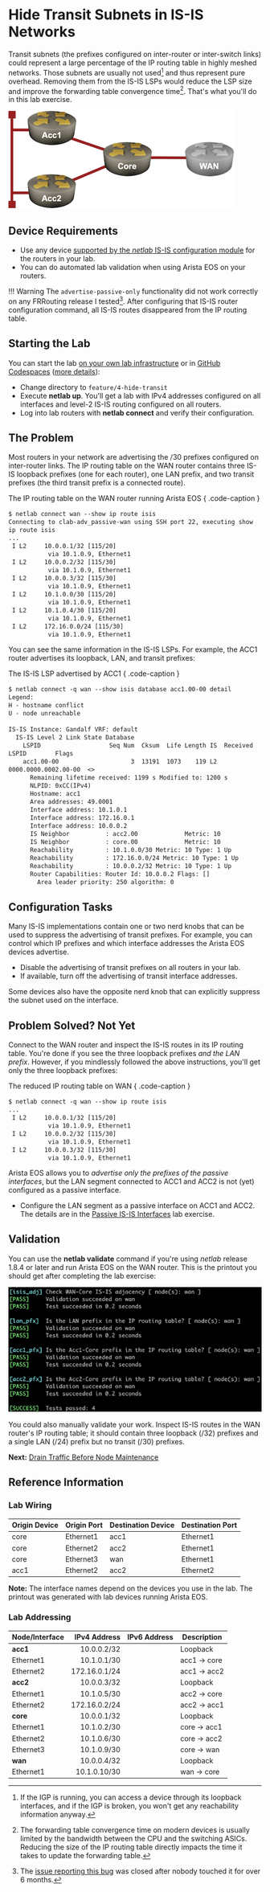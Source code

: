 # Hide Transit Subnets in IS-IS Networks

Transit subnets (the prefixes configured on inter-router or inter-switch links) could represent a large percentage of the IP routing table in highly meshed networks. Those subnets are usually not used[^LB] and thus represent pure overhead. Removing them from the IS-IS LSPs would reduce the LSP size and improve the forwarding table convergence time[^FPI]. That's what you'll do in this lab exercise.

[^LB]: If the IGP is running, you can access a device through its loopback interfaces, and if the IGP is broken, you won't get any reachability information anyway.

[^FPI]: The forwarding table convergence time on modern devices is usually limited by the bandwidth between the CPU and the switching ASICs. Reducing the size of the IP routing table directly impacts the time it takes to update the forwarding table.

![Lab topology](topology-hide-transit.png)

## Device Requirements

* Use any device [supported by the _netlab_ IS-IS configuration module](https://netlab.tools/platforms/#platform-routing-support) for the routers in your lab.
* You can do automated lab validation when using Arista EOS on your routers.

!!! Warning
    The `advertise-passive-only` functionality did not work correctly on any FRRouting release I tested[^FRI]. After configuring that IS-IS router configuration command, all IS-IS routes disappeared from the IP routing table.

[^FRI]: The [issue reporting this bug](https://github.com/FRRouting/frr/issues/16325) was closed after nobody touched it for over 6 months.

## Starting the Lab

You can start the lab [on your own lab infrastructure](../1-setup.md) or in [GitHub Codespaces](https://github.com/codespaces/new/bgplab/isis) ([more details](https://bgplabs.net/4-codespaces/)):

* Change directory to `feature/4-hide-transit`
* Execute **netlab up**. You'll get a lab with IPv4 addresses configured on all interfaces and level-2 IS-IS routing configured on all routers.
* Log into lab routers with **netlab connect** and verify their configuration.

## The Problem

Most routers in your network are advertising the /30 prefixes configured on inter-router links. The IP routing table on the WAN router contains three IS-IS loopback prefixes (one for each router), one LAN prefix, and two transit prefixes (the third transit prefix is a connected route).

The IP routing table on the WAN router running Arista EOS
{ .code-caption }
```
$ netlab connect wan --show ip route isis
Connecting to clab-adv_passive-wan using SSH port 22, executing show ip route isis
...
 I L2     10.0.0.1/32 [115/20]
           via 10.1.0.9, Ethernet1
 I L2     10.0.0.2/32 [115/30]
           via 10.1.0.9, Ethernet1
 I L2     10.0.0.3/32 [115/30]
           via 10.1.0.9, Ethernet1
 I L2     10.1.0.0/30 [115/20]
           via 10.1.0.9, Ethernet1
 I L2     10.1.0.4/30 [115/20]
           via 10.1.0.9, Ethernet1
 I L2     172.16.0.0/24 [115/30]
           via 10.1.0.9, Ethernet1
```

You can see the same information in the IS-IS LSPs. For example, the ACC1 router advertises its loopback, LAN, and transit prefixes:

The IS-IS LSP advertised by ACC1
{ .code-caption }
```
$ netlab connect -q wan --show isis database acc1.00-00 detail
Legend:
H - hostname conflict
U - node unreachable

IS-IS Instance: Gandalf VRF: default
  IS-IS Level 2 Link State Database
    LSPID                   Seq Num  Cksum  Life Length IS  Received LSPID        Flags
    acc1.00-00                    3  13191  1073    119 L2  0000.0000.0002.00-00  <>
      Remaining lifetime received: 1199 s Modified to: 1200 s
      NLPID: 0xCC(IPv4)
      Hostname: acc1
      Area addresses: 49.0001
      Interface address: 10.1.0.1
      Interface address: 172.16.0.1
      Interface address: 10.0.0.2
      IS Neighbor          : acc2.00             Metric: 10
      IS Neighbor          : core.00             Metric: 10
      Reachability         : 10.1.0.0/30 Metric: 10 Type: 1 Up
      Reachability         : 172.16.0.0/24 Metric: 10 Type: 1 Up
      Reachability         : 10.0.0.2/32 Metric: 10 Type: 1 Up
      Router Capabilities: Router Id: 10.0.0.2 Flags: []
        Area leader priority: 250 algorithm: 0
```

## Configuration Tasks

Many IS-IS implementations contain one or two nerd knobs that can be used to suppress the advertising of transit prefixes. For example, you can control which IP prefixes and which interface addresses the Arista EOS devices advertise.

* Disable the advertising of transit prefixes on all routers in your lab.
* If available, turn off the advertising of transit interface addresses.

Some devices also have the opposite nerd knob that can explicitly suppress the subnet used on the interface.

## Problem Solved? Not Yet

Connect to the WAN router and inspect the IS-IS routes in its IP routing table. You're done if you see the three loopback prefixes *and the LAN prefix*. However, if you mindlessly followed the above instructions, you'll get only the three loopback prefixes:

The reduced IP routing table on WAN
{ .code-caption }
```
$ netlab connect -q wan --show ip route isis
...
 I L2     10.0.0.1/32 [115/20]
           via 10.1.0.9, Ethernet1
 I L2     10.0.0.2/32 [115/30]
           via 10.1.0.9, Ethernet1
 I L2     10.0.0.3/32 [115/30]
           via 10.1.0.9, Ethernet1
```

Arista EOS allows you to *advertise only the prefixes of the passive interfaces*, but the LAN segment connected to ACC1 and ACC2 is not (yet) configured as a passive interface.

* Configure the LAN segment as a passive interface on ACC1 and ACC2. The details are in the [Passive IS-IS Interfaces](1-passive.md) lab exercise.

## Validation

You can use the **netlab validate** command if you're using *netlab* release 1.8.4 or later and run Arista EOS on the WAN router. This is the printout you should get after completing the lab exercise:

![](validate-hide-transit.png)

You could also manually validate your work. Inspect IS-IS routes in the WAN router's IP routing table; it should contain three loopback (/32) prefixes and a single LAN (/24) prefix but no transit (/30) prefixes.

**Next:** [Drain Traffic Before Node Maintenance](5-drain.md)

## Reference Information

### Lab Wiring

| Origin Device | Origin Port | Destination Device | Destination Port |
|---------------|-------------|--------------------|------------------|
| core | Ethernet1 | acc1 | Ethernet1 |
| core | Ethernet2 | acc2 | Ethernet1 |
| core | Ethernet3 | wan | Ethernet1 |
| acc1 | Ethernet2 | acc2 | Ethernet2 |

**Note:** The interface names depend on the devices you use in the lab. The printout was generated with lab devices running Arista EOS.

### Lab Addressing

| Node/Interface | IPv4 Address | IPv6 Address | Description |
|----------------|-------------:|-------------:|-------------|
| **acc1** |  10.0.0.2/32 |  | Loopback |
| Ethernet1 | 10.1.0.1/30 |  | acc1 -> core |
| Ethernet2 | 172.16.0.1/24 |  | acc1 -> acc2 |
| **acc2** |  10.0.0.3/32 |  | Loopback |
| Ethernet1 | 10.1.0.5/30 |  | acc2 -> core |
| Ethernet2 | 172.16.0.2/24 |  | acc2 -> acc1 |
| **core** |  10.0.0.1/32 |  | Loopback |
| Ethernet1 | 10.1.0.2/30 |  | core -> acc1 |
| Ethernet2 | 10.1.0.6/30 |  | core -> acc2 |
| Ethernet3 | 10.1.0.9/30 |  | core -> wan |
| **wan** |  10.0.0.4/32 |  | Loopback |
| Ethernet1 | 10.1.0.10/30 |  | wan -> core |
